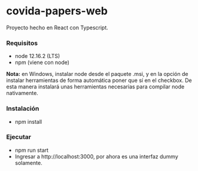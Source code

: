 # covida-papers-web

Proyecto hecho en React con Typescript.

### Requisitos

- node 12.16.2 (LTS)
- npm (viene con node)

__Nota:__ en Windows, instalar node desde el paquete .msi, y en la opción de instalar herramientas de forma automática poner que sí en el checkbox. De esta manera instalará unas herramientas necesarias para compilar node nativamente. 

### Instalación

- npm install

### Ejecutar

- npm run start  
- Ingresar a http://localhost:3000, por ahora es una interfaz dummy solamente.
